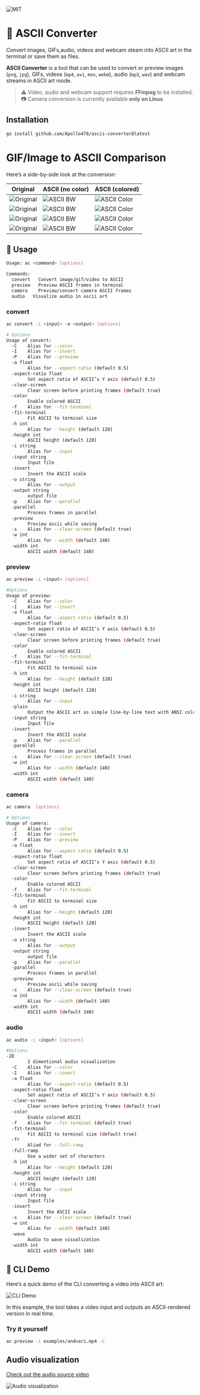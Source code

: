 ![MIT](https://img.shields.io/badge/license-MIT-green.svg)

# 🎥 ASCII Converter  
Convert images, GIFs,audio, videos and webcam steam into ASCII art in the terminal or save them as files.

**ASCII Converter** is a tool that can be used to convert or preview images (`png`, `jpg`), GIFs, videos (`mp4`, `avi`, `mov`, `webm`), audio (`mp3`, `wav`) and webcam streams in ASCII art mode.
> ⚠️ Video, audio and webcam support requires **FFmpeg** to be installed.  
> 📷 Camera conversion is currently available **only on Linux**.
## Installation

```bash
go install github.com/Apollo478/ascii-converter@latest
```
# GIF/Image to ASCII Comparison

Here’s a side-by-side look at the conversion:

| Original | ASCII (no color) | ASCII (colored) |
|--------------|------------------|-----------------|
| ![Original](./examples/cig.gif) | ![ASCII BW](./examples/ascii_cig.gif) | ![ASCII Color](./examples/ascii_color_cig.gif) |
| ![Original](./examples/kame.gif) | ![ASCII BW](./examples/ascii_kame.gif) | ![ASCII Color](./examples/ascii_color_kame.gif) |
| ![Original](./examples/anime.jpg) | ![ASCII BW](./examples/ascii_anime.png) | ![ASCII Color](./examples/ascii_color_anime.png) |
| ![Original](./examples/test.jpg) | ![ASCII BW](./examples/ascii_test.png) | ![ASCII Color](./examples/ascii_color_test.png) |


## 📖 Usage

```bash
Usage: ac <command> [options]

Commands:
  convert   Convert image/gif/video to ASCII
  preview   Preview ASCII frames in terminal
  camera    Preview/convert camera ASCII frames
  audio   Visualize audio in ascii art 

``` 
### convert 
```bash
ac convert -i <input> -o <output> [options]

# Options
Usage of convert:
  -C    Alias for --color
  -I    Alias for --invert
  -P    Alias for --preview
  -a float
        Alias for --aspect-ratio (default 0.5)
  -aspect-ratio float
        Set aspect ratio of ASCII’s Y axis (default 0.5)
  -clear-screen
        Clear screen before printing frames (default true)
  -color
        Enable colored ASCII
  -f    Alias for --fit-terminal
  -fit-terminal
        Fit ASCII to terminal size
  -h int
        Alias for --height (default 120)
  -height int
        ASCII height (default 120)
  -i string
        Alias for --input
  -input string
        Input file
  -invert
        Invert the ASCII scale
  -o string
        Alias for --output
  -output string
        output file
  -p    Alias for --parallel
  -parallel
        Process frames in parallel
  -preview
        Preview ascii while saving
  -s    Alias for --clear-screen (default true)
  -w int
        Alias for --width (default 140)
  -width int
        ASCII width (default 140)
```
### preview 
```bash
ac preview -i <input> [options]

#Options
Usage of preview:
  -C    Alias for --color
  -I    Alias for --invert
  -a float
        Alias for --aspect-ratio (default 0.5)
  -aspect-ratio float
        Set aspect ratio of ASCII’s Y axis (default 0.5)
  -clear-screen
        Clear screen before printing frames (default true)
  -color
        Enable colored ASCII
  -f    Alias for --fit-terminal
  -fit-terminal
        Fit ASCII to terminal size
  -h int
        Alias for --height (default 120)
  -height int
        ASCII height (default 120)
  -i string
        Alias for --input
  -plain
    	Output the ASCII art as simple line-by-line text with ANSI color codes, without using cursor repositioning or screen clearing escape sequences.(image only)
  -input string
        Input file
  -invert
        Invert the ASCII scale
  -p    Alias for --parallel
  -parallel
        Process frames in parallel
  -s    Alias for --clear-screen (default true)
  -w int
        Alias for --width (default 140)
  -width int
        ASCII width (default 140)
```
### camera 
```bash
ac camera  [options]

# Options
Usage of camera:
  -C    Alias for --color
  -I    Alias for --invert
  -P    Alias for --preview
  -a float
        Alias for --aspect-ratio (default 0.5)
  -aspect-ratio float
        Set aspect ratio of ASCII’s Y axis (default 0.5)
  -clear-screen
        Clear screen before printing frames (default true)
  -color
        Enable colored ASCII
  -f    Alias for --fit-terminal
  -fit-terminal
        Fit ASCII to terminal size
  -h int
        Alias for --height (default 120)
  -height int
        ASCII height (default 120)
  -invert
        Invert the ASCII scale
  -o string
        Alias for --output
  -output string
        output file
  -p    Alias for --parallel
  -parallel
        Process frames in parallel
  -preview
        Preview ascii while saving
  -s    Alias for --clear-screen (default true)
  -w int
        Alias for --width (default 140)
  -width int
        ASCII width (default 140)
```

### audio 
```bash
ac audio -i <input> [options]

#Options
-2D
        2 dimentional audio visualization
  -C    Alias for --color
  -I    Alias for --invert
  -a float
        Alias for --aspect-ratio (default 0.5)
  -aspect-ratio float
        Set aspect ratio of ASCII’s Y axis (default 0.5)
  -clear-screen
        Clear screen before printing frames (default true)
  -color
        Enable colored ASCII
  -f    Alias for --fit-terminal (default true)
  -fit-terminal
        Fit ASCII to terminal size (default true)
  -fr
        Aliad for --full-ramp
  -full-ramp
        Use a wider set of characters
  -h int
        Alias for --height (default 120)
  -height int
        ASCII height (default 120)
  -i string
        Alias for --input
  -input string
        Input file
  -invert
        Invert the ASCII scale
  -s    Alias for --clear-screen (default true)
  -w int
        Alias for --width (default 140)
  -wave
        Audio to wave visualization
  -width int
        ASCII width (default 140)
```
## 🎥 CLI Demo

Here’s a quick demo of the CLI converting a video into ASCII art:

![CLI Demo](./examples/video.gif)

In this example, the tool takes a video input and outputs an ASCII-rendered version in real time.

### Try it yourself
```bash
ac preview -i examples/andvari.mp4 -C
```
## Audio visualization 
[Check out the audio source video](https://www.youtube.com/watch?v=bvD18I6X0cE)

![Audio visualization](./examples/audio.gif)

